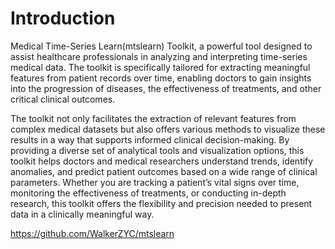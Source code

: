 Introduction
=======================
Medical Time-Series Learn(mtslearn) Toolkit, a powerful tool designed to assist healthcare professionals in analyzing and interpreting time-series medical data. The toolkit is specifically tailored for extracting meaningful features from patient records over time, enabling doctors to gain insights into the progression of diseases, the effectiveness of treatments, and other critical clinical outcomes.

The toolkit not only facilitates the extraction of relevant features from complex medical datasets but also offers various methods to visualize these results in a way that supports informed clinical decision-making. By providing a diverse set of analytical tools and visualization options, this toolkit helps doctors and medical researchers understand trends, identify anomalies, and predict patient outcomes based on a wide range of clinical parameters. Whether you are tracking a patient’s vital signs over time, monitoring the effectiveness of treatments, or conducting in-depth research, this toolkit offers the flexibility and precision needed to present data in a clinically meaningful way.

https://github.com/WalkerZYC/mtslearn
